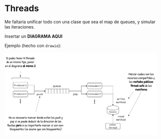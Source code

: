 # Threads


Me faltaría unificar todo con una clase que sea el map de queues, y simular las iteraciones. 



Insertar un **DIAGRAMA AQUI**

Ejemplo (hecho con `drawio`):

![img](/docs/client-server-queues-architecture.png?raw=true "img")

